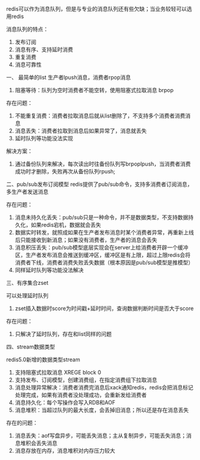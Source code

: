 redis可以作为消息队列，但是与专业的消息队列还有些欠缺；当业务较轻可以选用redis

消息队列的特点：
1. 发布订阅
2. 消息有序、支持延时消费
3. 重复消费
4. 消息可靠性

一、 最简单的list
生产者lpush消息，消费者rpop消息
1. 阻塞等待：队列为空时消费者不能空转，使用阻塞式拉取消息 brpop

存在问题：
1. 不能重复消费：消费者拉取消息后就从list删除了，不支持多个消费者消费消息
2. 消息丢失：消费者拉取到消息后如果异常了，消息就丢失
3. 延时队列等功能没法实现

解决方案：
1. 通过备份队列来解决，每次读出时往备份队列写brpoplpush，当消费者消费成功时才删除，失败再次从备份队列rpush;

二、pub/sub发布订阅模型
redis提供了pub/sub命令，支持多消费者订阅消息，多生产者发送消息

存在问题：
1. 消息未持久化丢失：pub/sub只是一种命令，并不是数据类型，不支持数据持久化，如果redis宕机，数据就会丢失
2. 数据实时转发，就照成如果在生产者发布消息时某个消费者异常，再重新上线后只能接收到新消息；如果没有消费者，生产者的消息会丢失
3. 消息积压丢失：pub/sub模型底层实现会在server上给消费者开辟一个缓冲区，生产者发布消息会推送到缓冲区，缓冲区是有上限，超过上限redis会将消费者下线，消费者消费失败丢失数据（根本原因是pub/sub模型是推模型）
4. 同样延时队列等功能没法解决

三、有序集合zset

可以处理延时队列
1. zset插入数据时score为时间戳+延时时间，查询数据判断时间是否大于score

存在问题：
1. 只解决了延时队列，存在和list同样的问题

四、stream数据类型

redis5.0新增的数据类型stream
1. 支持阻塞式拉取消息 XREGE block 0
2. 支持发布、订阅模型，创建消费组，在指定消费组下拉取消息
3. 消息处理异常解决：消费者消费完消息后xack通知redis，redis会把消息标记处理完成，如果有消费者没处理成功，会重新发给消费者
4. 消息持久化：每个写操作会写入RDB和AOF
5. 消息堆积：当超过队列的最大长度，会丢掉旧消息；所以还是存在消息丢失

存在的问题：
1. 消息丢失：aof写盘异步，可能丢失消息；主从复制异步，可能丢失消息；消息堆积会丢失消息
2. 消息存放在内存，消息堆积对内存压力较大
